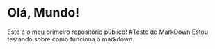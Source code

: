 # Olá, Mundo!
 Este é o meu primeiro repositório público!
#Teste de MarkDown
 Estou testando sobre como funciona o markdown.
